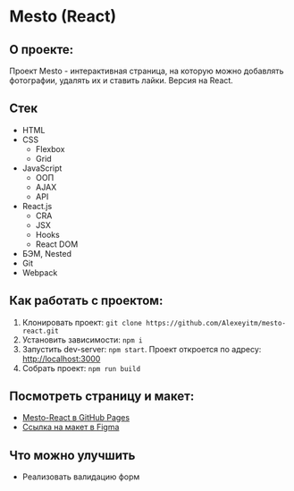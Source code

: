 # Mesto (React)

## О проекте:

Проект Mesto - интерактивная страница, на которую можно добавлять фотографии, удалять их и ставить лайки. Версия на React.

## Стек

* HTML
* CSS
    * Flexbox
    * Grid
* JavaScript
    * ООП
    * AJAX
    * API
* React.js
  * CRA
  * JSX
  * Hooks
  * React DOM
* БЭМ, Nested
* Git
* Webpack

## Как работать с проектом:

1. Клонировать проект:
   `git clone https://github.com/Alexeyitm/mesto-react.git`
2. Установить зависимости:
   `npm i`
3. Запустить dev-server:
   `npm start`. Проект откроется по адресу: [http://localhost:3000](http://localhost:3000)
4. Собрать проект:
   `npm run build`

## Посмотреть страницу и макет:

* [Mesto-React в GitHub Pages](https://alexeyitm.github.io/mesto-react/)
* [Ссылка на макет в Figma](https://www.figma.com/file/2cn9N9jSkmxD84oJik7xL7/JavaScript.-Sprint-4?node-id=0%3A1)

## Что можно улучшить

* Реализовать валидацию форм
